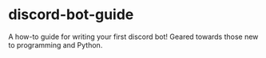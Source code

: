 # discord-bot-guide
A how-to guide for writing your first discord bot! Geared towards those new to programming and Python.
